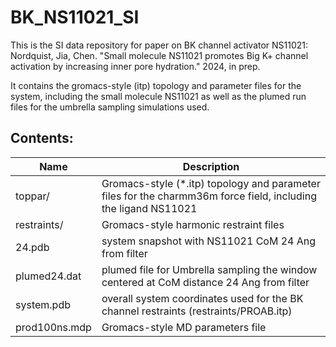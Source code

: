# BK_NS11021_SI
This is the SI data repository for paper on BK channel activator NS11021: Nordquist, Jia, Chen. "Small molecule NS11021 promotes Big K+ channel activation by increasing inner pore hydration." 2024, in prep.

It contains the gromacs-style (itp) topology and parameter files for the system, including the small molecule NS11021 as well as the plumed run files for the umbrella sampling simulations used.

## Contents:
| Name | Description |
|-----|-------|
| toppar/       | Gromacs-style (*.itp) topology and parameter files for the charmm36m force field, including the ligand NS11021 | 
| restraints/   | Gromacs-style harmonic restraint files |
| 24.pdb        | system snapshot with NS11021 CoM 24 Ang from filter|
| plumed24.dat  | plumed file for Umbrella sampling the window centered at CoM distance 24 Ang from filter|
| system.pdb    | overall system coordinates used for the BK channel restraints (restraints/PROAB.itp)|
| prod100ns.mdp | Gromacs-style MD parameters file|
